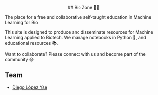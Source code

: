 <p align="center">
## Bio Zone 🧬🤖
</p>

The place for a free and collaborative self-taught education in Machine Learning for Bio

This site is designed to produce and disseminate resources for Machine Learning applied to Biotech. We manage notebooks in Python 🐍, and educational resources 📚. 

Want to collaborate? Please connect with us and become part of the community 😄

## Team
- [Diego López Yse](https://github.com/dlopezyse)
